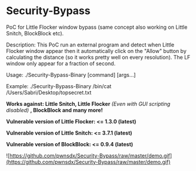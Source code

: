 # Security-Bypass
PoC for Little Flocker window bypass (same concept also working on Little Snitch, BlockBlock etc).

Description: This PoC run an external program and detect when Little Flocker window appear then it automatically click on the "Allow" button by calculating the distance (so it works pretty well on every resolution). The LF window only appear for a fraction of second.

Usage: ./Security-Bypass-Binary [command] [args...]

Example: ./Security-Bypass-Binary /bin/cat /Users/Sabri/Desktop/topsecret.txt

**Works against: Little Snitch, Little Flocker** *(Even with GUI scripting disabled)* **, BlockBlock and many more!**

**Vulnerable version of Little Flocker: <= 1.3.0 (latest)**

**Vulnerable version of Little Snitch: <= 3.7.1 (latest)**

**Vulnerable version of BlockBlock: <= 0.9.4 (latest)**

![https://github.com/pwnsdx/Security-Bypass/raw/master/demo.gif](https://github.com/pwnsdx/Security-Bypass/raw/master/demo.gif)
